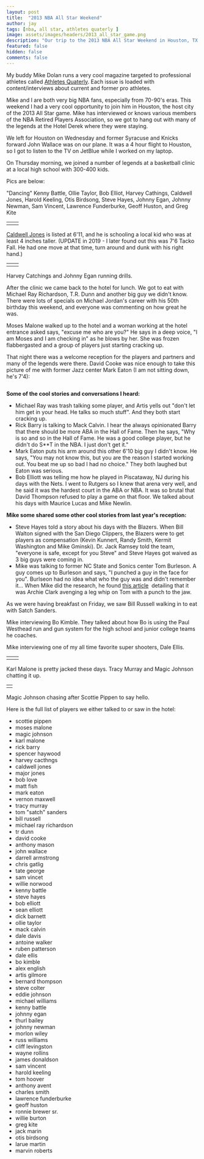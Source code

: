 ```yaml
---
layout: post
title:  "2013 NBA All Star Weekend"
author: jay
tags: [nba, all star, athletes quaterly ]
image: assets/images/headers/2013_all_star_game.png
description: "Our trip to the 2013 NBA All Star Weekend in Houston, TX."
featured: false
hidden: false
comments: false
---
```


<p>My buddy Mike Dolan runs a very cool magazine targeted to professional athletes called <a href="https://athletesquarterly.com/" target=_blank>Athletes Quaterly</a>. Each issue is loaded with content/interviews about current and former pro athletes. </p>
<p>Mike and I are both very big NBA fans, especially from 70-90's eras. This weekend I had a very cool opportunity to join him in Houston, the host city of the 2013 All Star game. Mike has interviewed or knows various members of the NBA Retired Players Association, so we got to hang out with many of the legends at the Hotel Derek where they were staying.</p>
<p>We left for Houston on Wednesday and former Syracuse and Knicks forward John Wallace was on our plane. It was a 4 hour flight to Houston, so I got to listen to the TV on JetBlue while I worked on my laptop.&nbsp;</p>
<p>On Thursday morning, we joined a number of legends at a basketball clinic at a local high school with 300-400 kids. </p>
<p>Pics are below:</p>
<p><img src="https://web.archive.org/web/20130923064128im_/http://jaygrossman.com/image.axd?picture=%2f2013%2f02%2fclinic.jpg" alt="" /><br />
"Dancing" Kenny Battle, Ollie Taylor, Bob Elliot, Harvey Cathings, Caldwell Jones, Harold Keeling, Otis Birdsong, Steve Hayes, Johnny Egan, Johnny Newman, Sam Vincent, Lawrence Funderburke, Geoff Huston, and Greg Kite</p>
<table border="0" cellspacing="0" cellpadding="0">
<tbody>
<tr>
<td valign="bottom"><img src="https://web.archive.org/web/20130923064128im_/http://jaygrossman.com/image.axd?picture=%2f2013%2f02%2fcaldwell2.jpg" alt="" /></td>
<td valign="bottom"><img src="https://web.archive.org/web/20130923064128im_/http://jaygrossman.com/image.axd?picture=%2f2013%2f02%2fcaldwell.jpg" alt="" /></td>
</tr>
</tbody>
</table>
<a  href="https://www.basketball-reference.com/players/j/jonesca01.html" target="_blank">Caldwell Jones</a>&nbsp;is listed at 6'11, and he is schooling a local kid who was at least 4 inches taller. (UPDATE in 2019 - I later found out this was 7'6 Tacko Fall. He had one move at that time, turn around and dunk with his right hand.)<br />
<table border="0" cellspacing="0" cellpadding="0">
<tbody>
<tr>
<td valign="bottom"><img src="https://web.archive.org/web/20130923064128im_/http://jaygrossman.com/image.axd?picture=%2f2013%2f02%2fcatchings.jpg" alt="" /></td>
<td valign="bottom"><img src="https://web.archive.org/web/20130923064128im_/http://jaygrossman.com/image.axd?picture=%2f2013%2f02%2fegan.jpg" alt="" /></td>
</tr>
</tbody>
</table>
Harvey Catchings and Johnny Egan running drills.<br />

<p>After the clinic we came back to the hotel for lunch. We got to eat with Michael Ray Richardson, T.R. Dunn and another big guy we didn't know. There were lots of specials on Michael Jordan's career with his 50th birthday this weekend, and everyone was commenting on how great he was.</p>

<p>Moses Malone walked up to the hotel and a woman working at the hotel entrance asked says, "excuse me who are you?" He says in a deep voice, "I am Moses and I am checking in" as he blows by her. She was frozen flabbergasted and a group of players just starting cracking up.</p>

<p>That night there was a welcome reception for the players and partners and many of the legends were there. David Cooke was nice enough to take this picture of me with former Jazz center Mark Eaton (I am not sitting down, he's 7'4):</p>
<p><img src="https://web.archive.org/web/20130923064128im_/http://jaygrossman.com/image.axd?picture=%2f2013%2f02%2fmark.jpg" alt="" /></p>


<p><strong>Some of the cool stories and conversations I heard:</strong></p>
<ul>
<li>Michael Ray was trash talking some player, and Artis yells out "don't let him get in your head. He talks so much stuff". And they both start cracking up.</li>
<li>Rick Barry is talking to Mack Calvin. I hear the always opinionated Barry that there should be more ABA in the Hall of Fame. Then he says, "Why is so and so in the Hall of Fame. He was a good college player, but he didn't do S**T in the NBA. I just don't get it."</li>
<li>Mark Eaton puts his arm around this other 6'10 big guy I didn't know. He says, "You may not know this, but you are the reason I started working out. You beat me up so bad I had no choice." They both laughed but Eaton was serious.</li>
<li>Bob Elliott was telling me how he played in Piscataway, NJ during his days with the Nets. I went to Rutgers so I knew that arena very well, and he said it was the hardest court in the ABA or NBA. It was so brutal that David Thompson refused to play a game on that floor. We talked about his days with Maurice Lucas and Mike Newlin.&nbsp;</li>
</ul>
<p><strong>Mike some shared some other cool stories from last year's reception:</strong></p>
<ul>
<li>Steve Hayes told a story about his days with the Blazers. When Bill Walton signed with the San Diego Clippers, the Blazers were to get players as compensation (Kevin Kunnert, Randy Smith, Kermit Washington and Mike Gminski). Dr. Jack Ramsey told the team, "everyone is safe, except for you Steve" and Steve Hayes got waived as 3 big guys were coming in.</li>
<li>Mike was talking to former NC State and Sonics center Tom Burleson. A guy comes up to Burleson and says, "I punched a guy in the face for you". Burlseon had no idea what who the guy was and didn't remember it... When Mike did the research, he found&nbsp;<a  href="https://web.archive.org/web/20130923064128/http://news.google.com/newspapers?nid=1310&amp;dat=19750201&amp;id=GMITAAAAIBAJ&amp;sjid=ldkDAAAAIBAJ&amp;pg=6800,79941" target="_blank">this article</a>&nbsp; detailing that it was Archie Clark avenging a leg whip on Tom with a punch to the jaw.</li>
</ul>

<p><img src="https://web.archive.org/web/20130923064128im_/http://jaygrossman.com/image.axd?picture=%2f2013%2f02%2frussell.jpg" alt="" /><br>
As we were having breakfast on Friday, we saw Bill Russell walking in to eat with Satch Sanders.</p>


<p><img src="https://web.archive.org/web/20130923064128im_/http://jaygrossman.com/image.axd?picture=%2f2013%2f02%2fbo.jpg" alt="" /><br>
Mike interviewing Bo Kimble. They talked about how Bo is using the Paul Westhead run and gun system for the high school and junior college teams he coaches.</p>


<p><img src="https://web.archive.org/web/20130923064128im_/http://jaygrossman.com/image.axd?picture=%2f2013%2f02%2fdale.jpg" alt="" /><br>
Mike interviewing one of my all time favorite super shooters, Dale Ellis.</p>

<table border="0" cellspacing="0" cellpadding="0">
<tbody>
<tr>
<td valign="bottom"><img src="https://web.archive.org/web/20130923064128im_/http://jaygrossman.com/image.axd?picture=%2f2013%2f02%2fkarl.jpg" alt="" /></td>
<td valign="bottom"><img src="https://web.archive.org/web/20130923064128im_/http://jaygrossman.com/image.axd?picture=%2f2013%2f02%2fmagic-tracy.jpg" alt="" /></td>
</tr>
</tbody>
</table>
<p>Karl Malone is pretty jacked these days. Tracy Murray and Magic Johnson chatting it up.</p>
<table border="0" cellspacing="0" cellpadding="0">
<tbody>
<tr>
<td><img src="https://web.archive.org/web/20130923064128im_/http://jaygrossman.com/image.axd?picture=%2f2013%2f02%2fmagic2.jpg" alt="" /></td>
</tr>
</tbody>
</table>
<p>Magic Johnson chasing after Scottie Pippen to say hello.</p>

Here is the full list of players we either talked to or saw in the hotel:<br>
<ul>
<li>scottie pippen</li>
<li>moses malone</li>
<li>magic johnson</li>
<li>karl malone</li>
<li>rick barry</li>
<li>spencer haywood</li>
<li>harvey cacthngs</li>
<li>caldwell jones</li>
<li>major jones</li>
<li>bob love</li>
<li>matt fish</li>
<li>mark eaton</li>
<li>vernon maxwell</li>
<li>tracy murray</li>
<li>tom "satch" sanders</li>
<li>bill russell</li>
<li>michael ray richardson</li>
<li>tr dunn</li>
<li>david cooke</li>
<li>anthony mason</li>
<li>john wallace</li>
<li>darrell armstrong</li>
<li>chris gatlig</li>
<li>tate george</li>
<li>sam vincet</li>
<li>willie norwood</li>
<li>kenny battle</li>
<li>steve hayes</li>
<li>bob elliott</li>
<li>sean elliott</li>
<li>dick barnett</li>
<li>ollie taylor</li>
<li>mack calvin</li>
<li>dale davis</li>
<li>antoine walker&nbsp;</li>
<li>ruben patterson</li>
<li>dale ellis</li>
<li>bo kimble</li>
<li>alex english</li>
<li>artis gilmore</li>
<li>bernard thompson</li>
<li>steve colter</li>
<li>eddie johnson</li>
<li>michael williams</li>
<li>kenny battle</li>
<li>johnny egan</li>
<li>thurl bailey</li>
<li>johnny newman</li>
<li>morlon wiley</li>
<li>russ williams</li>
<li>cliff levingston</li>
<li>wayne rollins</li>
<li>james donaldson</li>
<li>sam vincent</li>
<li>harold keeling</li>
<li>tom hoover</li>
<li>anthony avent</li>
<li>charles smith</li>
<li>lawrence funderburke</li>
<li>geoff huston</li>
<li>ronnie brewer sr.</li>
<li>willie burton</li>
<li>greg kite</li>
<li>jack marin</li>
<li>otis birdsong</li>
<li>larue martin</li>
<li>marvin roberts</li>
</ul>
